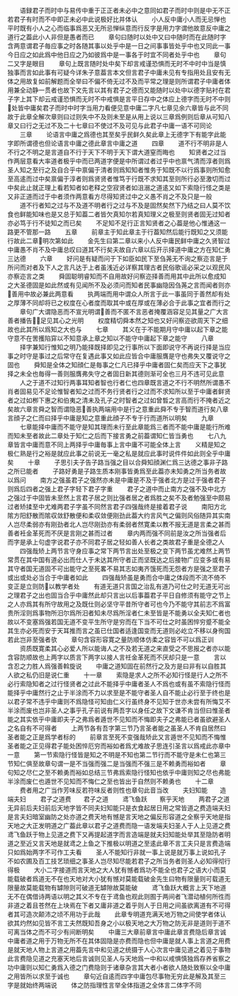 <!-- { "loadSidebar": true } -->
　　语録君子而时中与易传中重于正正者未必中之意同如君子而时中则是中无不正若君子有时而不中即正未必中此说极好比并体认
　　小人反中庸小人而无忌惮也平时既有小人之心而临事爲恶又无所忌惮纵意而行反字是用力字谓他故意反中庸之道行之葢此小人非但是愚者而已
　　章句曰随时以处中又曰中随时而在此随时字含两意谓君子毎应事之时各随其事以处乎中是一日之间事事皆处乎中也又同此一事今日应之如此爲中他日应之乃如彼爲中是一事各于时宜不同者处乎中也
　　章句二又字是眼目
　　章句上既言随时处中矣下却言戒谨恐惧而无时不中时中当是慎独事而言如此事有可疑今详朱子意葢言本文但言君子中庸未见有专指用处且安有无体之用故复如前解题而全举曰不偏不倚无过不及而平常之理是则所谓君子中庸者体用兼全动静一贯者也故下文先言以其有君子之德而又能随时以处中以德字贴衬在君子字上其下却云戒谨恐惧而无时不中戒惧是言平日存中之体应上德字而无时不中则处皆中庸矣君子而时中时字当用力看便见意中庸二字凡七章见余六章皆与此不同故于此章全解次章则曰过则失中不及则未至是从用上说以三章爲例则后章从可知八章又曰行之无过不及二十七章曰不使过不及可见与此君子中庸一语不可同论
　　三章
　　论语言中庸之爲德也其至矣乎民鲜久矣此章上无德字下有能字此能字即所谓德也但论语言中庸之德此章言中庸之道
　　四章
　　道不行不明非是人不行之不明之是言道自不行于天下不明于天下谓大道窒而晦也
　　知贤者之过当作两层意看大率道者极乎中而已两道字便是中所谓过者过乎中也禀气清而淳者则爲圣人知之至行之及自合乎中禀偏于清者则爲知知者惟务于知既不以行爲事则所知愈至高逺而过中矣禀偏于淳者则爲贤贤者惟笃于行既不求知其至则所行必至激切而过中矣此止就正理上看若知者如老释之空寂贤者如沮溺之道逺又如下索隐行怪之类是又非正道而过于中者须作两意看方尽得知贤过中之义愚不肖之不及只是一般
　　道不行者知之过与不及道不明者行之过与不及是固然矣然下乃结之曰人莫不饮食也鲜能知味也是又总于知葢二者皆欠真知尔若真知理义之极至则贤者固无过知者亦必笃于行不徒知之而已矣
　　不足知不足行正言知贤者之心葢是他心惟通这一路更不管那一路
　　五章
　　前章主于知此章主于行葢知然后能行既知之又须能行故此二章明次第如此
　　金先生曰第二章以来小人反中庸民鲜中庸之久贤智过中庸愚不肖不及中庸总叹曰道其不行矣夫故自六章以后开示择道中庸之方在知仁勇三达德
　　六章
　　好问是有疑而问于下如臣如民下至刍荛无不询之察迩言是于所问而对者及下人之言凡达于上者虽浅近必详察其理古者民俗歌谣必采之以观民风亦察迩言之类
　　舜固聪明睿知而不自用故好问察迩择善而用其中此所以愈成知之大圣德固是如此然或有见闻所不及必须问而知者民事幽隐因刍荛之言而闻者则亦善用中故必兼此两意看
　　执两端而用中谓众人所言于此一事虽同于善然却有处之厚薄不同却将已之权度在心者度而取其中或在厚或在薄必合于此事之宜者而行之
　　章句广大谓隐恶而不宣光明谓善而不匿不言恶者掩覆涵容足见其量之广大言善者播告足见其心之光明
　　权度精切舜本然之知也又好问察迩欲周天下之细故也此其所以爲知之大也与
　　七章
　　其义在于不能期月守中庸以起下章之能守意不在罟擭陷穽以不知意承上章之知以不能守中庸起下章之能守
　　八章
　　择字兼知行惟知之明乃能择既择即见之行事所以下面即说守不再说行择是当应事之时守是事过之后常守在复遇此事又如此应皆合中庸服膺是守也弗失又覆说守之固也
　　舜知是全体之知顔仁是毎事之仁凡已择乎中庸者固仁矣而应天下之事犹择之未全也毎得一善则服膺弗失守之者固日新其德则渐可全也三月不违可见此意
　　人之于道不过知行两事耳知者智也行者仁也四章既言道之不行不明然所谓愚不肖者固易见不足论惟智者知之过而不务行贤者行之过而不求知所以至于中庸者鲜贤者之过如栁下惠之和伯夷之清未及孔子之时智者之过如曾晳之言高而行不掩者近之矣故六章言舜之智而谓隐恶善执两端用中是行之意重此舜不专于智而道行矣八章言顔子之仁而曰择乎中庸是知之意重此顔子不专于行而道所以明矣
　　九章
　　七章能择中庸而不能守是知其理而未行至此章能爲三者而不能中庸是能行所难而知未至者故此二章处于知仁之后而下接言勇之前葢谓知仁皆当勇也
　　七八九章皆言中庸而意不同上两择乎中庸毎事上言中庸不可能全体上言
　　义精是知之极仁熟是行之裕是就应此事之前说无一毫之私是就应此事时说件件如此则全乎中庸矣
　　十章
　　子思引夫子告子路当强之目以合舜知顔渊仁爲三达德之事非子路之所已能者
　　子路好勇是子路生质本刚事皆勇爲至此葢亦未知勇之所当务者故以爲问
　　南方之强虽君子之强然亦未是中庸是不及于强者北方是过于强者君子则爲后四者之强上君子字轻下君子字重
　　君子之道中而止南方之强不及中北方之强过于中固皆未至然上言君子居之则比强者居之者爲胜之矣不及者勉强至中颇易过者矫揉至中尤难两君子字虽不同然言君子四强哉终是接着君子说
　　南阳方北隂方阳舒散而隂収敛舒散便和柔収敛便刚劲此葢大约言风气之偏则风俗随异其实南人岂尽柔弱亦有刚劲者北人岂尽刚劲亦有柔弱者然寛柔以教不报无道是言柔之甚而善者衽金革死而不厌是言刚之甚而过者
　　章内两而强不同前是汝之所当强者后而字是承上句虚字说君子亦不同君子居之轻如善人长者之类故君子重是全德之人
　　四强哉矫上两节言守身应事之常下两节言出处至极之变下两节虽尤难然上两节常贯在其中国有道必出而仕人于未达其所守者正而坚既达之后接物广应变多或有易其守者国无道固不可出能守之至死畧不易其志如夷齐饿死而无怨者方是强之至君子或出或处必当合于中庸者如此
　　四强哉矫虽是勇而合中庸之体段而不流不倚不变正是立则防以教学者处
　　有道无道只言国之治乱有道乃可仕之时无道无可出之理君子之出也固当合乎中庸然此却只言出以后事葢君子平日自修须有能守之节上之人亦爲其有所守故用之及既仕则必坚守平昔所守者可也今乃不能守其前志不爲富贵所淫则爲事物所汨尔爲所汨者知未尽爲所淫者仁未至皆是不能勇以全夫知仁者也故以不变塞爲强若国无道不变平生所守是穷而在下当不可仕之时虽困悴穷蹙不能全其生亦必死而安于天耳推而言之虽已仕国者适逢国变而无道则必屹立不移以身徇国若此岂非至强者欤
　　章句含容形容寛之量防顺体仿柔之容皆不可以爲正训
　　资质既寛柔其心必爱人所以能诲人之不及若无道之来直受之不思报之者亦以能含容防顺故也上两字以质言下两字以接人言祍金革死而不厌却只是一意
　　言以含忍之力胜人爲强善斡旋说
　　中庸之道知固在前然行之及方是曰非有以自胜其人欲之私仍旧是说仁重
　　十一章
　　索隐是求人之所不必知行怪是行人之所不必行索隐知者之过行怪贤者之过此不能择乎中庸者圣人不爲也或有虽不索隐行怪而能择乎中庸然行之止于半涂而不力以求至是不能守者圣人自不能止必行至于终也是以君子常不违乎中庸则不爲隐怪可知由仁义行虽终身不见知于世亦未尝有所悔艾不半涂而废也岂非圣人之事乎孔子前说有两吾字以身任之故下文谦不肯当但曰惟圣者能之其实依乎中庸即夫子之弗爲者遁世不见知而不悔即夫子之弗能已者虽欲避圣人之名自有不可得者
　　上两节各有吾字第三节乃言圣者能之虽圣人不肯自居然曰圣者能之正是爲学者标的
　　前章言至死不变强哉矫此又言遁世不见知而不悔惟圣者能之正见得君子能处困悴厄穷而裕如者爲尤难故子思连引圣言以爲戒此亦章中一意
　　第一节索隐行怪皆是知之不明是不知也第二节行而不能守是未仁也第三节知仁俱至故章句谓一是不当强而强二是当强而不强三是不赖勇而裕如者
　　章句知之尽仁之至不赖勇而裕如总结三节弗爲索隐行怪知也依乎中庸则知之尽也弗能半涂而废仁也遁世不见知而不悔仁之至也皆出于自然则不赖勇也
　　十二章
　　费者用之广当作芳味反若符味反者则性也章句此音当改
　　夫妇知能　　造端夫妇
　　君子之道费　　君子之道
　　鸢飞鱼跃　　察乎天地
　　两君子之道无异前后夫妇前后天地字皆不同夫妇知能只是衣食起居日用之常皆道之费造端夫妇是言夫妇暗室幽防之处亦道之费天地有憾是言天地之偏反形容道之全察乎天地是指天地之大正发明道之广葢此章以君子之道费而隐一语发端夫妇圣人于人上见道之费鸢飞鱼跃于物上见道之费下又再提起道字而言造端是就夫妇知能处举其至隐防者明道之至近又言天地是就鸢之上鱼之下推极以明道之至逺此章不言工夫只是言费造端只如爲始两字不可作工夫看
　　圣人不能知行非就一事上说是就万事上说如孔子不如农圃及百工技艺琐细之事圣人岂尽知尽能若君子之所当务者则圣人必知得彻行得极
　　大小二字接道而言天地之大人犹有憾者爲功不能全也君子之语大小而莫能载破者爲道无不在也天地对大小犹有憾对莫能载破金先生曰物有限量则可载道无限量故莫能载物有罅隙则可破道无罅隙故莫能破
　　鸢飞鱼跃大概言上天下地道无不在偶借诗两语以明之其义不专在于鸢鱼也观此则囿于两间者飞潜动植何所徃而非道之着且苍然在上块焉在下者又庸非道之着乎则人于日用之间虽欲离道有不可得者其可造次颠沛之顷不用功于此哉
　　此章专明道充满天地万物之间使学者体认欲其灼然如见皆不言工夫然既知吾身之小以极天地之大万物之防无非是道则于道不可离当体之而不可少有间断明矣
　　中庸三大章前章言中庸此章言费隐后章言诚中庸者道之用于万物无所不在其体固隐是亦费而隐也但中庸是就人事上言道之用费是就天地人物上言道之用葢先言中和见道之统摄于人心次言中庸见道之着见于事物此言费隐见道之充塞天地后言诚则见圣人与天地爲一中和以戒惧慎独爲存养省察之功中庸则以知仁勇爲入德之门费隐则于诸章杂言其大者小者欲人随处致察以全中庸之用皆所以求至于诚也
　　章句近自逺而四字中庸包尽事物无穷此是解及其至三字是就始终两端说
　　体之防指理性言举全体指道之全体言二体字不同
